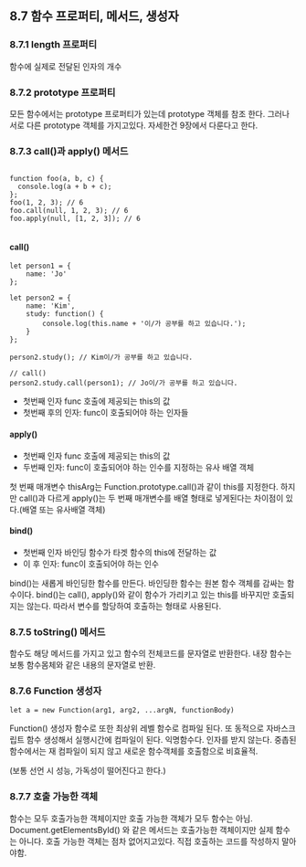 ## 8.7 함수 프로퍼티, 메서드, 생성자

### 8.7.1 length 프로퍼티

함수에 실제로 전달된 인자의 개수

### 8.7.2 prototype 프로퍼티

모든 함수에서는 prototype 프로퍼티가 있는데 prototype 객체를 참조 한다. 그러나 서로 다른 prototype 객체를 가지고있다.
자세한건 9장에서 다룬다고 한다.

### 8.7.3 call()과 apply() 메서드

```

function foo(a, b, c) {
  console.log(a + b + c);
};
foo(1, 2, 3); // 6
foo.call(null, 1, 2, 3); // 6
foo.apply(null, [1, 2, 3]); // 6


```

#### call()

```
let person1 = {
    name: 'Jo'
};

let person2 = {
    name: 'Kim',
    study: function() {
        console.log(this.name + '이/가 공부를 하고 있습니다.');
    }
};

person2.study(); // Kim이/가 공부를 하고 있습니다.

// call()
person2.study.call(person1); // Jo이/가 공부를 하고 있습니다.

```

- 첫번째 인자 func 호출에 제공되는 this의 값
- 첫번째 후의 인자: func이 호출되어야 하는 인자들

#### apply()

- 첫번째 인자 func 호출에 제공되는 this의 값
- 두번째 인자: func이 호출되어야 하는 인수를 지정하는 유사 배열 객체

첫 번째 매개변수 thisArg는 Function.prototype.call()과 같이 this를 지정한다. 하지만 call()과 다르게 apply()는 두 번째 매개변수를 배열 형태로 넣게된다는 차이점이 있다.(배열 또는 유사배열 객체)

#### bind()

- 첫번째 인자 바인딩 함수가 타겟 함수의 this에 전달하는 값
- 이 후 인자: func이 호출되어야 하는 인수

bind()는 새롭게 바인딩한 함수를 만든다. 바인딩한 함수는 원본 함수 객체를 감싸는 함수이다. bind()는 call(), apply()와 같이 함수가 가리키고 있는 this를 바꾸지만 호출되지는 않는다. 따라서 변수를 할당하여 호출하는 형태로 사용된다.

### 8.7.5 toString() 메서드

함수도 해당 메서드를 가지고 있고 함수의 전체코드를 문자열로 반환한다.
내장 함수는 보통 함수몸체와 같은 내용의 문자열로 반환.

### 8.7.6 Function 생성자

```
let a = new Function(arg1, arg2, ...argN, functionBody)
```

Function() 생성자 함수로
또한 최상위 레벨 함수로 컴파일 된다.
또 동적으로 자바스크립트 함수 생성해서 실행시간에 컴파일이 된다.
익명함수다.
인자를 받지 않는다.
중촙된 함수에서는 재 컴파일이 되지 않고 새로운 함수객체를 호출함으로 비효율적.

(보통 선언 시 성능, 가독성이 떨어진다고 한다.)

### 8.7.7 호출 가능한 객체

함수는 모두 호출가능한 객체이지만
호출 가능한 객체가 모두 함수는 아님.
Document.getElementsById() 와 같은 메서드는 호출가능한 객체이지만 실제 함수는 아니다.
호출 가능한 객체는 점차 없어지고있다.
직접 호출하는 코드를 작성하지 말아야함.
